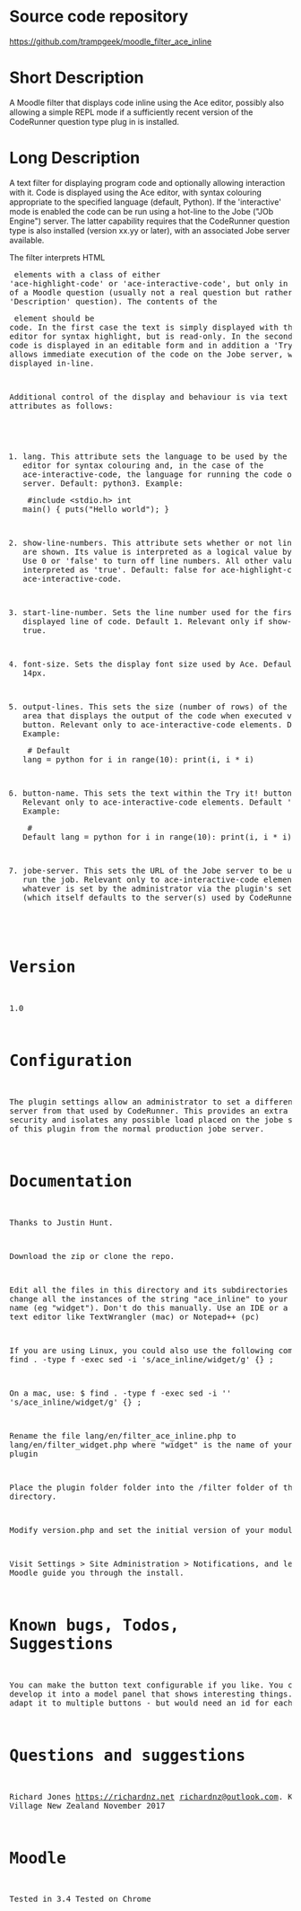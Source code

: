 Source code repository
=====================
https://github.com/trampgeek/moodle_filter_ace_inline

Short Description
=================
A Moodle filter that displays code inline using the Ace editor, possibly also
allowing a simple REPL mode if a sufficiently recent version of the CodeRunner
question type plug in is installed.

Long Description
===============
A text filter for displaying program code and optionally allowing interaction with it.
Code is displayed using the Ace editor, with syntax colouring appropriate to
the specified language (default, Python). If the 'interactive' mode is
enabled the code can be run using a hot-line to the Jobe ("JOb Engine") server.
The latter capability requires that the CodeRunner question type is also
installed (version xx.yy or later), with an associated Jobe server available.

The filter interprets HTML <pre> elements with a class of either
'ace-highlight-code' or 'ace-interactive-code', but only in the context
of a Moodle question (usually not a real question but rather a so-called
'Description' question). The contents of the <pre> element should be code.
In the first case the text is simply displayed
with the Ace text editor for syntax highlight, but is read-only.
In the second case the code is displayed in an editable form and in addition
a 'Try it!' button allows immediate execution of the code on the Jobe
server, with output displayed in-line.

Additional control of the display and behaviour is via text attributes as follows:

 1. lang. This attribute sets the language to be used
    by the Ace editor for
    syntax colouring and, in the case of the ace-interactive-code, the language
    for running the code on the Jobe server. Default: python3. Example:
        <pre class="ace-highlight-code" lang="c">
        #include <stdio.h>
        int main() {
            puts("Hello world");
        }
        </pre>


2. show-line-numbers. This attribute sets whether or not line number are shown.
   Its value is interpreted as a logical value by JavaScript. Use 0 or 'false'
   to turn off line numbers. All other values are interpreted as 'true'.
   Default: false for ace-highlight-code, true for ace-interactive-code.

3. start-line-number. Sets the line number used for the first displayed line of
   code. Default 1. Relevant only if show-line-numbers is true.

4. font-size. Sets the display font size used by Ace. Default 14px.

5. output-lines. This sets the size (number of rows) of the text area
   that displays the output of the code when executed via the Try it! button.
   Relevant only to ace-interactive-code elements. Default 1. Example:
        <pre class="ace-highlight-code" output-lines="10">
        # Default lang = python
        for i in range(10):
            print(i, i * i)
        </pre>

6. button-name. This sets the text within the Try it! button.
   Relevant only to ace-interactive-code elements. Default 'Try it!'.
   Example:
        <pre class="ace-highlight-code" button-name="Run" output-lines="10">
        # Default lang = python
        for i in range(10):
            print(i, i * i)
        </pre>

7. jobe-server. This sets the URL of the Jobe server to be used to run the job.
   Relevant only to ace-interactive-code elements. Default: whatever is set
   by the administrator via the plugin's setting form (which itself defaults
   to the server(s) used by CodeRunner).


Version
=======
1.0

Configuration
=============
The plugin settings allow an administrator to set a different Jobe server
from that used by CodeRunner. This provides an extra level of security and isolates
any possible load placed on the jobe server by use of this plugin from the
normal production jobe server.

Documentation
=============
Thanks to Justin Hunt.

Download the zip or clone the repo.

Edit all the files in this directory and its subdirectories and change
all the instances of the string "ace_inline" to your atto plugin name
(eg "widget"). Don't do this manually. Use an IDE or a programmers text
editor like TextWrangler (mac) or Notepad++ (pc)

If you are using Linux, you could also use the following command
$ find . -type f -exec sed -i 's/ace_inline/widget/g' {} \;

On a mac, use:
$ find . -type f -exec sed -i '' 's/ace_inline/widget/g' {} \;

Rename the file lang/en/filter_ace_inline.php to lang/en/filter_widget.php
where "widget" is the name of your text filter plugin

Place the plugin folder folder into the /filter folder of the moodle directory.

Modify version.php and set the initial version of your module.

Visit Settings > Site Administration > Notifications, and let Moodle guide you through the install.

Known bugs, Todos, Suggestions
==============================
You can make the button text configurable if you like.
You could develop it into a model panel that shows interesting things.
You can adapt it to multiple buttons - but would need an id for each one.

Questions and suggestions
=========================
Richard Jones https://richardnz.net richardnz@outlook.com.
Karapiro Village
New Zealand
November 2017

Moodle
======
Tested in 3.4
Tested on Chrome
